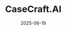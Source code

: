---  
layout: startup_page  
title: "CaseCraft.AI"  
id: "casecraft.ai"  
permalink: "/casecraftaicasecraft.ai06192025/"  
website: "https://www.casecraft.ai/"  
funding_round: "Seed"  
funding_amount: "£550K"  
investors: "Moun Fund"  
about: "CaseCraft.AI is a UK legal tech company that has developed a platform to assist individuals and businesses in the UK with filing and defending small claims. The platform focuses on early dispute resolution to help users reach settlements before court action."  
markets: "Legaltech, AI"  
hq: "London, England, United Kingdom"  
founded_year: "2023"  
linkedin: "https://www.linkedin.com/company/casecraft-ai"  
twitter: "https://x.com/casecraftai"  
instagram: ""  
facebook: ""  
crunchbase: "https://www.crunchbase.com/organization/casecraft-ai"  
pitchbook: ""  

date_display: "19-Jun-2025"  
date: "2025-06-19"

# SEO Optimization  
meta_title: "CaseCraft.AI - Seed Funding (£550K)"  
meta_description: "CaseCraft.AI, CaseCraft.AI is a UK legal tech company that has developed a platform to assist individuals and businesses in the UK with filing and defending small c..."  
meta_keywords: "CaseCraft.AI, Legaltech, AI, Seed funding"  
canonical_url: "https://startup.projectstartups.com/casecraftaicasecraft.ai06192025/"  
---